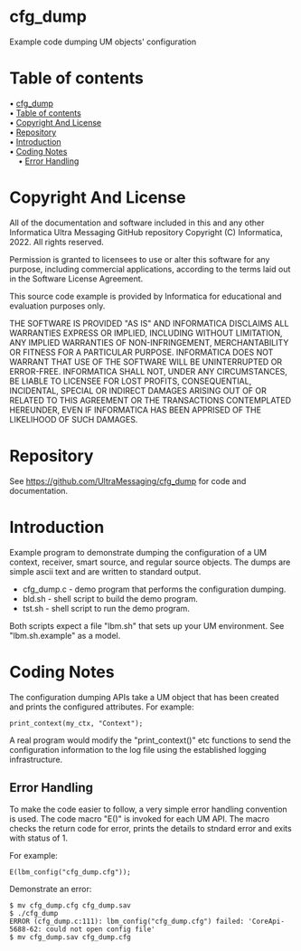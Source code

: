 # cfg_dump

Example code dumping UM objects' configuration

# Table of contents

<!-- mdtoc-start -->
&bull; [cfg_dump](#cfg_dump)  
&bull; [Table of contents](#table-of-contents)  
&bull; [Copyright And License](#copyright-and-license)  
&bull; [Repository](#repository)  
&bull; [Introduction](#introduction)  
&bull; [Coding Notes](#coding-notes)  
&nbsp;&nbsp;&nbsp;&nbsp;&bull; [Error Handling](#error-handling)  
<!-- TOC created by '/home/sford/bin/mdtoc.pl README.md' (see https://github.com/fordsfords/mdtoc) -->
<!-- mdtoc-end -->

# Copyright And License

All of the documentation and software included in this and any
other Informatica Ultra Messaging GitHub repository
Copyright (C) Informatica, 2022. All rights reserved.

Permission is granted to licensees to use
or alter this software for any purpose, including commercial applications,
according to the terms laid out in the Software License Agreement.

This source code example is provided by Informatica for educational
and evaluation purposes only.

THE SOFTWARE IS PROVIDED "AS IS" AND INFORMATICA DISCLAIMS ALL WARRANTIES
EXPRESS OR IMPLIED, INCLUDING WITHOUT LIMITATION, ANY IMPLIED WARRANTIES OF
NON-INFRINGEMENT, MERCHANTABILITY OR FITNESS FOR A PARTICULAR
PURPOSE.  INFORMATICA DOES NOT WARRANT THAT USE OF THE SOFTWARE WILL BE
UNINTERRUPTED OR ERROR-FREE.  INFORMATICA SHALL NOT, UNDER ANY CIRCUMSTANCES,
BE LIABLE TO LICENSEE FOR LOST PROFITS, CONSEQUENTIAL, INCIDENTAL, SPECIAL OR
INDIRECT DAMAGES ARISING OUT OF OR RELATED TO THIS AGREEMENT OR THE
TRANSACTIONS CONTEMPLATED HEREUNDER, EVEN IF INFORMATICA HAS BEEN APPRISED OF
THE LIKELIHOOD OF SUCH DAMAGES.

# Repository

See https://github.com/UltraMessaging/cfg_dump for code and documentation.

# Introduction

Example program to demonstrate dumping the configuration of a UM context,
receiver, smart source, and regular source objects.
The dumps are simple ascii text and are written to standard output.

* cfg_dump.c - demo program that performs the configuration dumping.
* bld.sh - shell script to build the demo program.
* tst.sh - shell script to run the demo program.

Both scripts expect a file "lbm.sh" that sets up your UM environment. See "lbm.sh.example" as a model.

# Coding Notes

The configuration dumping APIs take a UM object that has been created and
prints the configured attributes.
For example:
````
print_context(my_ctx, "Context");
````
A real program would modify the "print_context()" etc functions to
send the configuration information to the log file
using the established logging infrastructure.

## Error Handling

To make the code easier to follow, a very simple error handling convention is used.
The code macro "E()" is invoked for each UM API.
The macro checks the return code for error, prints the details to stndard error and exits with status of 1.

For example:
````
E(lbm_config("cfg_dump.cfg"));
````
Demonstrate an error:
````
$ mv cfg_dump.cfg cfg_dump.sav
$ ./cfg_dump
ERROR (cfg_dump.c:111): lbm_config("cfg_dump.cfg") failed: 'CoreApi-5688-62: could not open config file'
$ mv cfg_dump.sav cfg_dump.cfg
````
